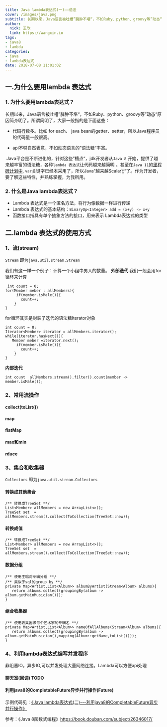 ```yaml
---
title: Java lambda表达式(一)——语法
cover: /images/java.png
subtitle: 长期以来，Java语言被吐槽”臃肿不堪“，不如Ruby、python、groovy等”动态“原因简介明了。所谓简明了，大家一般指的是下面这些,代码行数多。jdk开发者从Java 8 开始，提供了越来越丰富的语法糖，各种lambda 表达式让代码越来越简明。比如 for each、 java bean的getter、setter，所以Java程序员的代码量一般很高。Lambda 表达式是一个匿名方法，将行为像数据一样进行传递
author: 
  nick: 王欣
  link: https://wangxin.io
tags:
- java8
- lambda
categories: 
- java
- lambda表达式 
date: 2018-07-08 11:01:02
---
```

##  一.为什么要用lambda 表达式

###  1. 为什么要用lambda表达式？
​         长期以来，Java语言被吐槽”臃肿不堪“，不如Ruby、python、groovy等”动态“原因简介明了。所谓简明了，大家一般指的是下面这些：

 * 代码行数多。比如 for each、 java bean的getter、setter，所以Java程序员的代码量一般很高。

 * api不够自然表意，不如动态语言的”语法糖“丰富。

​         Java平台是不断进化的，针对这些”槽点“，jdk开发者从`Java 8` 开始，提供了越来越丰富的语法糖，各种`lambda 表达式`让代码越来越简明 。甚至在`Java 11`的[里程碑计划中](http://openjdk.java.net/projects/jdk/11/), `var`关键字已经本采用了，所以Java”越来越Scala化“了。作为开发者，要了解这些特性，并熟练掌握，为我所用。  

### 2. 什么是Java lambda表达式？   
 *  Lambda 表达式是一个匿名方法，将行为像数据一样进行传递
 *  Lambda 表达式的基本结构：`BinaryOp<Integer> add = (x+y) -> x+y` 
 *  函数接口指具有单个抽象方法的接口，用来表示 Lambda表达式的类型

##  二.lambda 表达式的使用方式

### 1、流(stream)
`Stream` 即为`java.util.stream.Stream`

我们有这一样一个例子：计算一个小组中男人的数量。
**外部迭代**
我们一般会用for循环来计算
```
 int count = 0;
for(Member meber : allMembers){
     if(member.isMale()){
       count++; 
    }
} 
```
for循环其实是封装了迭代的语法糖Iterator对象

```
int count = 0;
Iterator<Member> iterator = allMembers.iterator(); 
while(iterator.hasNext()){
   Member meber =iterator.next();
     if(member.isMale()){
       count++; 
    }
} 
```
**内部迭代**
```
int count  allMembers.stream().filter().count(member -> member.isMale());
```
### 2、常用流操作
#### collect(toList())
#### map
#### flatMap
#### max和min
#### rduce

### 3、集合和收集器
`Collectors` 即为`java.util.stream.Collectors`
#### 转换成其他集合
```
/** 转换成TreeSet **/
List<Member> allMembers = new ArrayList<>();
TreeSet set  = allMembers.stream().collect(ToCollection(TreeSet::new));
```
#### 转换成值
```
/** 转换成TreeSet **/
List<Member> allMembers = new ArrayList<>();
TreeSet set  = allMembers.stream().collect(ToCollection(TreeSet::new));
```
#### 数据分组
```
/** 使用主唱对专辑分组 **/
/** 类似于sql的group by **/
private Map<Artist,List<Album>> albumByArtist(Stream<Album> albums){
   return albums.collect(groupingBy(album -> album.getMainMusician()));
}
```
#### 组合收集器
```
/** 使用收集器求每个艺术家的专辑名 **/
private Map<Artist,List<Album>> nameOfAllAlbums(Stream<Album> albums){
   return albums.collect(groupingBy(album -> album.getMainMusician(),mapping(Album::getName,toList())));
}
```

### 4、利用lambda表达式编写并发程序
非阻塞IO，异步IO,可以并发处理大量网络连接。Lambda可以方便api处理

#### 聊天室(回调) TODO

#### 利用java8的CompletableFuture异步并行操作(Future)
示例代码见：[《Java lambda表达式(二)---利用java8的CompletableFuture异步并行操作》](https://wangxin.io/2018/08/08/java/parallel_operation_by_completable_future/)


参考：《Java 8函数式编程》https://book.douban.com/subject/26346017/
